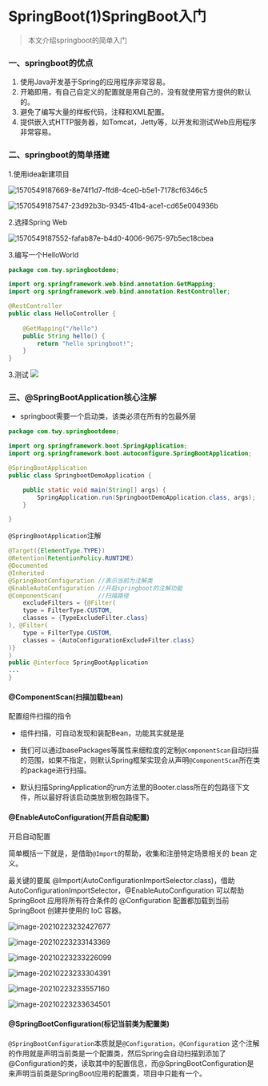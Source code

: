 # SpringBoot(1)SpringBoot入门

> 本文介绍springboot的简单入门

### 一、springboot的优点

1. 使用Java开发基于Spring的应用程序非常容易。
2. 开箱即用，有自己自定义的配置就是用自己的，没有就使用官方提供的默认的。
3. 避免了编写大量的样板代码，注释和XML配置。
3. 提供嵌入式HTTP服务器，如Tomcat，Jetty等，以开发和测试Web应用程序非常容易。

### 二、springboot的简单搭建
1.使用idea新建项目

![1570549187669-8e74f1d7-ffd8-4ce0-b5e1-7178cf6346c5](https://image-twy2018.oss-cn-hangzhou.aliyuncs.com/note/1570549187669-8e74f1d7-ffd8-4ce0-b5e1-7178cf6346c5.jpeg)

![1570549187547-23d92b3b-9345-41b4-ace1-cd65e004936b](https://image-twy2018.oss-cn-hangzhou.aliyuncs.com/note/1570549187547-23d92b3b-9345-41b4-ace1-cd65e004936b.jpeg)

2.选择Spring Web

![1570549187552-fafab87e-b4d0-4006-9675-97b5ec18cbea](https://image-twy2018.oss-cn-hangzhou.aliyuncs.com/note/1570549187552-fafab87e-b4d0-4006-9675-97b5ec18cbea.jpeg)

3.编写一个HelloWorld

```java
package com.twy.springbootdemo;

import org.springframework.web.bind.annotation.GetMapping;
import org.springframework.web.bind.annotation.RestController;

@RestController
public class HelloController {
    
    @GetMapping("/hello")
    public String hello() {
        return "hello springboot!";
    }
}
```

3.测试
![](https://image-twy2018.oss-cn-hangzhou.aliyuncs.com/note/1570549187719-c5a4b18f-3bf0-4ed5-bf6f-336812551d89.jpeg)

### 三、@SpringBootApplication核心注解


- springboot需要一个启动类，该类必须在所有的包最外层

```java
package com.twy.springbootdemo;

import org.springframework.boot.SpringApplication;
import org.springframework.boot.autoconfigure.SpringBootApplication;

@SpringBootApplication
public class SpringbootDemoApplication {

    public static void main(String[] args) {
        SpringApplication.run(SpringbootDemoApplication.class, args);
    }

}
```

`@SpringBootApplication`注解


```java
@Target({ElementType.TYPE})
@Retention(RetentionPolicy.RUNTIME)
@Documented
@Inherited				 
@SpringBootConfiguration //表示当前为注解类
@EnableAutoConfiguration //开启springboot的注解功能
@ComponentScan(			 //扫描路径
    excludeFilters = {@Filter(
    type = FilterType.CUSTOM,
    classes = {TypeExcludeFilter.class}
), @Filter(
    type = FilterType.CUSTOM,
    classes = {AutoConfigurationExcludeFilter.class}
)}
)
public @interface SpringBootApplication 
...
}
```

#### @ComponentScan(扫描加载bean)

配置组件扫描的指令

- 组件扫描，可自动发现和装配Bean，功能其实就是是

- 我们可以通过basePackages等属性来细粒度的定制`@ComponentScan`自动扫描的范围，如果不指定，则默认Spring框架实现会从声明`@ComponentScan`所在类的package进行扫描。

- 默认扫描SpringApplication的run方法里的Booter.class所在的包路径下文件，所以最好将该启动类放到根包路径下。

#### @EnableAutoConfiguration(开启自动配置)

开启自动配置

简单概括一下就是，是借助`@Import`的帮助，收集和注册特定场景相关的 bean 定义。

最关键的要属 @Import(AutoConfigurationImportSelector.class)，借助 AutoConfigurationImportSelector，@EnableAutoConfiguration 可以帮助 SpringBoot 应用将所有符合条件的 @Configuration 配置都加载到当前 SpringBoot 创建并使用的 IoC 容器。

![image-20210223232427677](https://image-twy2018.oss-cn-hangzhou.aliyuncs.com/note/image-20210223232427677.png)

![image-20210223233143369](https://image-twy2018.oss-cn-hangzhou.aliyuncs.com/note/image-20210223233143369.png)

![image-20210223233226099](https://image-twy2018.oss-cn-hangzhou.aliyuncs.com/note/image-20210223233226099.png)

![image-20210223233304391](https://image-twy2018.oss-cn-hangzhou.aliyuncs.com/note/image-20210223233304391.png)

![image-20210223233557160](https://image-twy2018.oss-cn-hangzhou.aliyuncs.com/note/image-20210223233557160.png)

![image-20210223233634501](https://image-twy2018.oss-cn-hangzhou.aliyuncs.com/note/image-20210223233634501.png)

#### @SpringBootConfiguration(标记当前类为配置类)

`@SpringBootConfiguration`本质就是`@Configuration`，`@Configuration` 这个注解的作用就是声明当前类是一个配置类，然后Spring会自动扫描到添加了@Configuration的类，读取其中的配置信息，而@SpringBootConfiguration是来声明当前类是SpringBoot应用的配置类，项目中只能有一个。




